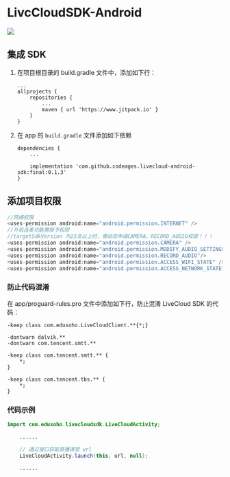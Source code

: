 # LivcCloudSDK-Android
[![](https://jitpack.io/v/codeages/livecloud-android-sdk.svg)](https://jitpack.io/#codeages/livecloud-android-sdk)

## 集成 SDK

1. 在项目根目录的 build.gradle 文件中，添加如下行：
    ```
    ...
    allprojects {
        repositories {
            ...
            maven { url 'https://www.jitpack.io' }
        }
    }
    ```
3. 在 app 的 `build.gradle` 文件添加如下依赖
    ```
    dependencies {
        ...

        implementation 'com.github.codeages.livecloud-android-sdk:final:0.1.3'
    }
    ```

## 添加项目权限
```java
//网络权限
<uses-permission android:name="android.permission.INTERNET" />
//开启连麦功能需授予权限 
//targetSdkVersion 为23及以上时，需动态申请CAMERA、RECORD_AUDIO权限！！！
<uses-permission android:name="android.permission.CAMERA" />
<uses-permission android:name="android.permission.MODIFY_AUDIO_SETTINGS"/>
<uses-permission android:name="android.permission.RECORD_AUDIO"/>
<uses-permission android:name="android.permission.ACCESS_WIFI_STATE" />
<uses-permission android:name="android.permission.ACCESS_NETWORK_STATE" />
```

### 防止代码混淆

在 app/proguard-rules.pro 文件中添加如下行，防止混淆 LiveCloud SDK 的代码：

```
-keep class com.edusoho.LiveCloudClient.**{*;}

-dontwarn dalvik.**
-dontwarn com.tencent.smtt.**

-keep class com.tencent.smtt.** {
    *;
}

-keep class com.tencent.tbs.** {
    *;
}
```

### 代码示例

```java
import com.edusoho.livecloudsdk.LiveCloudActivity;

    ......

    // 通过接口获取直播课堂 url
    LiveCloudActivity.launch(this, url, null);

    ......
    
```
